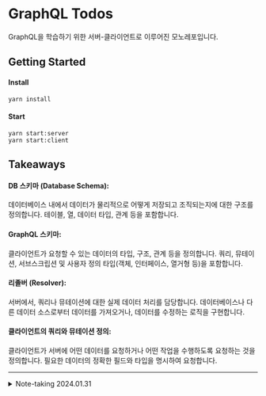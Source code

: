 # GraphQL Todos

GraphQL을 학습하기 위한 서버-클라이언트로 이루어진 모노레포입니다.

## Getting Started

#### Install

```
yarn install
```

#### Start

```
yarn start:server
yarn start:client
```

## Takeaways

#### DB 스키마 (Database Schema):

데이터베이스 내에서 데이터가 물리적으로 어떻게 저장되고 조직되는지에 대한 구조를 정의합니다.
테이블, 열, 데이터 타입, 관계 등을 포함합니다.

#### GraphQL 스키마:

클라이언트가 요청할 수 있는 데이터의 타입, 구조, 관계 등을 정의합니다.
쿼리, 뮤테이션, 서브스크립션 및 사용자 정의 타입(객체, 인터페이스, 열거형 등)을 포함합니다.

#### 리졸버 (Resolver):

서버에서, 쿼리나 뮤테이션에 대한 실제 데이터 처리를 담당합니다.
데이터베이스나 다른 데이터 소스로부터 데이터를 가져오거나, 데이터를 수정하는 로직을 구현합니다.

#### 클라이언트의 쿼리와 뮤테이션 정의:

클라이언트가 서버에 어떤 데이터를 요청하거나 어떤 작업을 수행하도록 요청하는 것을 정의합니다.
필요한 데이터의 정확한 필드와 타입을 명시하여 요청합니다.

---

<details>
<summary>Note-taking 2024.01.31</summary>
<div markdown="1">

![KakaoTalk_20240131_133922967](https://github.com/jiheon788/graphql-todos-monorepo/assets/90181028/a3cbe665-acb2-462f-a1ae-a2511dd5890f)

</div>
</details>

